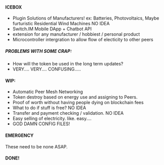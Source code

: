 #### ICEBOX
- Plugin Solutions of Manufacturers! ex: Batteries, Photovoltaics, Maybe furturistic Residential Wind Machines NO IDEA
- Switch.IM Mobile DApp + Chatbot API
- extension for any manufacturer / hobbiest / personal product
- Microcontroller intergration to allow flow of electicity to other peers

##### PROBLEMS WITH SOME CRAP:
- How will the token be used in the long term updates?
- VERY.... VERY.... CONFUSING.....

#### WIP:

- Automatic Peer Mesh Networking
- Token destroy based on energy use and assigning to Peers.
- Proof of worth without having people dying on blockchain fees
- What to do if stuff is free? NO IDEA
- Transfer and payment checking / validation. NO IDEA
- Easy selling of electricity. like. easy....
-  GOD DAMN CONFIG FILES!

#### EMERGENCY
These need to be none ASAP.



#### DONE!
